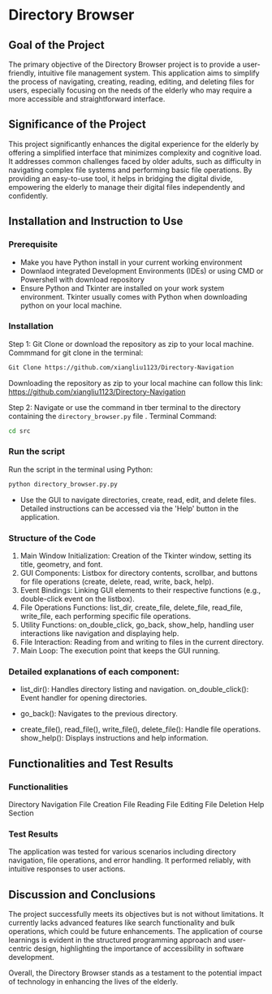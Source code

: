# Directory Browser

## Goal of the Project

The primary objective of the Directory Browser project is to provide a user-friendly, intuitive file management system. This application aims to simplify the process of navigating, creating, reading, editing, and deleting files for users, especially focusing on the needs of the elderly who may require a more accessible and straightforward interface.

## Significance of the Project

This project significantly enhances the digital experience for the elderly by offering a simplified interface that minimizes complexity and cognitive load. It addresses common challenges faced by older adults, such as difficulty in navigating complex file systems and performing basic file operations. By providing an easy-to-use tool, it helps in bridging the digital divide, empowering the elderly to manage their digital files independently and confidently.

## Installation and Instruction to Use
### Prerequisite
- Make you have Python install in your current working environment
- Downlaod integrated Development Environments (IDEs) or using CMD or Powershell with download repository
- Ensure Python and Tkinter are installed on your work system environment. Tkinter usually comes with Python when downloading python on your local machine.

### Installation
Step 1: Git Clone or download the repository as zip to your local machine.
Commmand for git clone in the terminal: 
```bash
Git Clone https://github.com/xiangliu1123/Directory-Navigation
```
Downloading the repository as zip to your local machine can follow this link: https://github.com/xiangliu1123/Directory-Navigation 

Step 2: Navigate or use the command in tber terminal to the directory containing the `directory_browser.py` file .
Terminal Command:
```bash
cd src
```
### Run the script

Run the script in the terminal using Python:

```bash
python directory_browser.py.py
```

- Use the GUI to navigate directories, create, read, edit, and delete files. Detailed instructions can be accessed via the 'Help' button in the application.

### Structure of the Code
1.	Main Window Initialization: Creation of the Tkinter window, setting its title, geometry, and font.
2.	GUI Components: Listbox for directory contents, scrollbar, and buttons for file operations (create, delete, read, write, back, help).
3.	Event Bindings: Linking GUI elements to their respective functions (e.g., double-click event on the listbox).
4.	File Operations Functions: list_dir, create_file, delete_file, read_file, write_file, each performing specific file operations.
5.	Utility Functions: on_double_click, go_back, show_help, handling user interactions like navigation and displaying help.
6.	File Interaction: Reading from and writing to files in the current directory.
7.	Main Loop: The execution point that keeps the GUI running.

### Detailed explanations of each component:

- list_dir(): Handles directory listing and navigation.
on_double_click(): Event handler for opening directories.

- go_back(): Navigates to the previous directory.

- create_file(), read_file(), write_file(), delete_file(): Handle file operations.
show_help(): Displays instructions and help information.

## Functionalities and Test Results

### Functionalities

Directory Navigation
File Creation
File Reading
File Editing
File Deletion
Help Section
### Test Results
The application was tested for various scenarios including directory navigation, file operations, and error handling. It performed reliably, with intuitive responses to user actions.

## Discussion and Conclusions
The project successfully meets its objectives but is not without limitations. It currently lacks advanced features like search functionality and bulk operations, which could be future enhancements. The application of course learnings is evident in the structured programming approach and user-centric design, highlighting the importance of accessibility in software development.

Overall, the Directory Browser stands as a testament to the potential impact of technology in enhancing the lives of the elderly.
